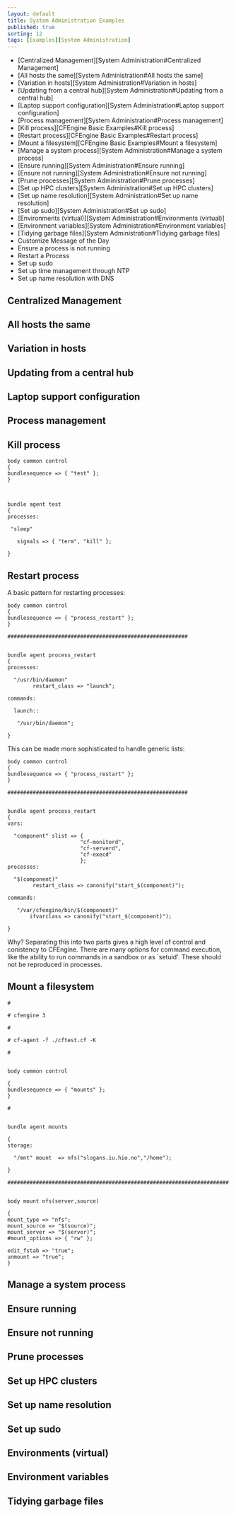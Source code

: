 ```yaml
---
layout: default
title: System Administration Examples 
published: true
sorting: 12
tags: [Examples][System Administration]
---
```


* [Centralized Management][System Administration#Centralized Management]
* [All hosts the same][System Administration#All hosts the same]
* [Variation in hosts][System Administration#Variation in hosts]
* [Updating from a central hub][System Administration#Updating from a central hub]
* [Laptop support configuration][System Administration#Laptop support configuration]
* [Process management][System Administration#Process management]
* [Kill process][CFEngine Basic Examples#Kill process]
* [Restart process][CFEngine Basic Examples#Restart process]
* [Mount a filesystem][CFEngine Basic Examples#Mount a filesystem]
* [Manage a system process][System Administration#Manage a system process]
* [Ensure running][System Administration#Ensure running]
* [Ensure not running][System Administration#Ensure not running]
* [Prune processes][System Administration#Prune processes]
* [Set up HPC clusters][System Administration#Set up HPC clusters]
* [Set up name resolution][System Administration#Set up name resolution]
* [Set up sudo][System Administration#Set up sudo]
* [Environments (virtual)][System Administration#Environments (virtual)]
* [Environment variables][System Administration#Environment variables]
* [Tidying garbage files][System Administration#Tidying garbage files]
* Customize Message of the Day
* Ensure a process is not running
* Restart a Process
* Set up sudo
* Set up time management through NTP
* Set up name resolution with DNS

## Centralized Management ##
## All hosts the same ##
## Variation in hosts ##
## Updating from a central hub ##
## Laptop support configuration ##
## Process management ##

## Kill process ##

```cf3
body common control
{
bundlesequence => { "test" };
}



bundle agent test
{
processes:

 "sleep"

   signals => { "term", "kill" };

}
```

## Restart process ##

A basic pattern for restarting processes:

```cf3
body common control
{
bundlesequence => { "process_restart" };
}

#########################################################


bundle agent process_restart
{
processes:

  "/usr/bin/daemon" 
        restart_class => "launch";

commands:

  launch::

   "/usr/bin/daemon";

}
```

This can be made more sophisticated to handle generic lists:

```cf3
body common control
{
bundlesequence => { "process_restart" };
}

#########################################################


bundle agent process_restart
{
vars:

  "component" slist => {
                       "cf-monitord", 
                       "cf-serverd", 
                       "cf-execd" 
                       };
processes:

  "$(component)" 
        restart_class => canonify("start_$(component)");

commands:

   "/var/cfengine/bin/$(component)"
       ifvarclass => canonify("start_$(component)");

}
```

Why? Separating this into two parts gives a high level of control and conistency to CFEngine. There are many options for command execution, like the ability to run commands in a sandbox or as `setuid'. These should not be reproduced in processes.

## Mount a filesystem ##

```cf3
#

# cfengine 3

#

# cf-agent -f ./cftest.cf -K

#


body common control

{
bundlesequence => { "mounts" };
}

#


bundle agent mounts

{
storage:

  "/mnt" mount  => nfs("slogans.iu.hio.no","/home");

}

######################################################################


body mount nfs(server,source)

{
mount_type => "nfs";
mount_source => "$(source)";
mount_server => "$(server)";
#mount_options => { "rw" };

edit_fstab => "true";
unmount => "true";
}
```


## Manage a system process ##
## Ensure running ##
## Ensure not running ##
## Prune processes ##
## Set up HPC clusters ##
## Set up name resolution ##
## Set up sudo ##
## Environments (virtual) ##
## Environment variables ##
## Tidying garbage files ##
